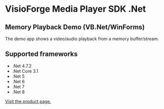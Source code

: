 ﻿# VisioForge Media Player SDK .Net

## Memory Playback Demo (VB.Net/WinForms)

The demo app shows a video/audio playback from a memory buffer/stream.

## Supported frameworks

- .Net 4.7.2
- .Net Core 3.1
- .Net 5
- .Net 6
- .Net 7
- .Net 8

[Visit the product page.](https://www.visioforge.com/media-player-sdk-net)